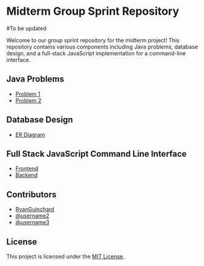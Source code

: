# Midterm Group Sprint Repository
#To be updated

Welcome to our group sprint repository for the midterm project! This repository contains various components including Java problems, database design, and a full-stack JavaScript implementation for a command-line interface.

## Java Problems

- [Problem 1](/java-problems/problem1)
- [Problem 2](/java-problems/problem2)

## Database Design

- [ER Diagram](/database-design/ER_diagram.png)

## Full Stack JavaScript Command Line Interface

- [Frontend](/full-stack-javascript/frontend)
- [Backend](/full-stack-javascript/backend)

## Contributors

- [RyanGuinchard](https://github.com/RyanGuinchard)
- [@username2](https://github.com/username2)
- [@username3](https://github.com/username3)

## License

This project is licensed under the [MIT License](/LICENSE).
